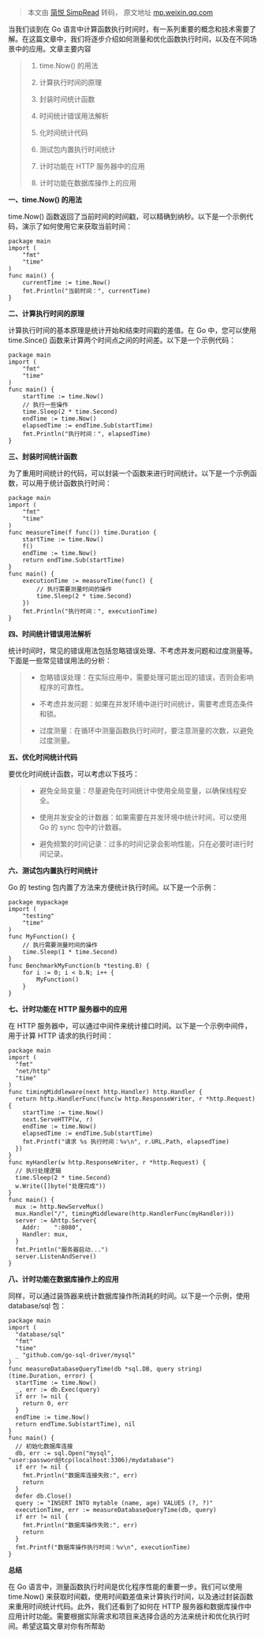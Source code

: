 > 本文由 [简悦 SimpRead](http://ksria.com/simpread/) 转码， 原文地址 [mp.weixin.qq.com](https://mp.weixin.qq.com/s/qcVARjE6HdB9N6tJVVbDXw)

当我们谈到在 Go 语言中计算函数执行时间时，有一系列重要的概念和技术需要了解。在这篇文章中，我们将逐步介绍如何测量和优化函数执行时间，以及在不同场景中的应用。文章主要内容

> 1.  time.Now() 的用法
>     
> 2.  计算执行时间的原理
>     
> 3.  封装时间统计函数
>     
> 4.  时间统计错误用法解析
>     
> 5.  化时间统计代码
>     
> 6.  测试包内置执行时间统计
>     
> 7.  计时功能在 HTTP 服务器中的应用
>     
> 8.  计时功能在数据库操作上的应用
>     

****一、time.Now() 的用法****

time.Now() 函数返回了当前时间的时间戳，可以精确到纳秒。以下是一个示例代码，演示了如何使用它来获取当前时间：

```
package main
import (
	"fmt"
	"time"
)
func main() {
	currentTime := time.Now()
	fmt.Println("当前时间：", currentTime)
}

```

****二、计算执行时间的原理****

计算执行时间的基本原理是统计开始和结束时间戳的差值。在 Go 中，您可以使用 time.Since() 函数来计算两个时间点之间的时间差。以下是一个示例代码：

```
package main
import (
	"fmt"
	"time"
)
func main() {
	startTime := time.Now()
	// 执行一些操作
	time.Sleep(2 * time.Second)
	endTime := time.Now()
	elapsedTime := endTime.Sub(startTime)
	fmt.Println("执行时间：", elapsedTime)
}

```

****三、封装时间统计函数****

为了重用时间统计的代码，可以封装一个函数来进行时间统计。以下是一个示例函数，可以用于统计函数执行时间：

```
package main
import (
	"fmt"
	"time"
)
func measureTime(f func()) time.Duration {
	startTime := time.Now()
	f()
	endTime := time.Now()
	return endTime.Sub(startTime)
}
func main() {
	executionTime := measureTime(func() {
		// 执行需要测量时间的操作
		time.Sleep(2 * time.Second)
	})
	fmt.Println("执行时间：", executionTime)
}

```

****四、时间统计错误用法解析****

统计时间时，常见的错误用法包括忽略错误处理、不考虑并发问题和过度测量等。下面是一些常见错误用法的分析：

> *   忽略错误处理：在实际应用中，需要处理可能出现的错误，否则会影响程序的可靠性。
>     
> *   不考虑并发问题：如果在并发环境中进行时间统计，需要考虑竞态条件和锁。
>     
> *   过度测量：在循环中测量函数执行时间时，要注意测量的次数，以避免过度测量。
>     

****五、优化时间统计代码****

要优化时间统计函数，可以考虑以下技巧：

> *   避免全局变量：尽量避免在时间统计中使用全局变量，以确保线程安全。
>     
> *   使用并发安全的计数器：如果需要在并发环境中统计时间，可以使用 Go 的 sync 包中的计数器。
>     
> *   避免频繁的时间记录：过多的时间记录会影响性能，只在必要时进行时间记录。
>     

****六、测试包内置执行时间统计****

Go 的 testing 包内置了方法来方便统计执行时间。以下是一个示例：

```
package mypackage
import (
	"testing"
	"time"
)
func MyFunction() {
	// 执行需要测量时间的操作
	time.Sleep(1 * time.Second)
}
func BenchmarkMyFunction(b *testing.B) {
	for i := 0; i < b.N; i++ {
		MyFunction()
	}
}

```

****七、计时功能在 HTTP 服务器中的应用****

在 HTTP 服务器中，可以通过中间件来统计接口时间。以下是一个示例中间件，用于计算 HTTP 请求的执行时间：

```
package main
import (
  "fmt"
  "net/http"
  "time"
)
func timingMiddleware(next http.Handler) http.Handler {
  return http.HandlerFunc(func(w http.ResponseWriter, r *http.Request) {
    startTime := time.Now()
    next.ServeHTTP(w, r)
    endTime := time.Now()
    elapsedTime := endTime.Sub(startTime)
    fmt.Printf("请求 %s 执行时间：%v\n", r.URL.Path, elapsedTime)
  })
}
func myHandler(w http.ResponseWriter, r *http.Request) {
  // 执行处理逻辑
  time.Sleep(2 * time.Second)
  w.Write([]byte("处理完成"))
}
func main() {
  mux := http.NewServeMux()
  mux.Handle("/", timingMiddleware(http.HandlerFunc(myHandler)))
  server := &http.Server{
    Addr:    ":8080",
    Handler: mux,
  }
  fmt.Println("服务器启动...")
  server.ListenAndServe()
}

```

****八、计时功能在数据库操作上的应用****

同样，可以通过装饰器来统计数据库操作所消耗的时间。以下是一个示例，使用 database/sql 包：

```
package main
import (
  "database/sql"
  "fmt"
  "time"
  _ "github.com/go-sql-driver/mysql"
)
func measureDatabaseQueryTime(db *sql.DB, query string) (time.Duration, error) {
  startTime := time.Now()
  _, err := db.Exec(query)
  if err != nil {
    return 0, err
  }
  endTime := time.Now()
  return endTime.Sub(startTime), nil
}
func main() {
  // 初始化数据库连接
  db, err := sql.Open("mysql", "user:password@tcp(localhost:3306)/mydatabase")
  if err != nil {
    fmt.Println("数据库连接失败:", err)
    return
  }
  defer db.Close()
  query := "INSERT INTO mytable (name, age) VALUES (?, ?)"
  executionTime, err := measureDatabaseQueryTime(db, query)
  if err != nil {
    fmt.Println("数据库操作失败:", err)
    return
  }
  fmt.Printf("数据库操作执行时间：%v\n", executionTime)
}

```

****总结****

在 Go 语言中，测量函数执行时间是优化程序性能的重要一步。我们可以使用 time.Now() 来获取时间戳，使用时间戳差值来计算执行时间，以及通过封装函数来重用时间统计代码。此外，我们还看到了如何在 HTTP 服务器和数据库操作中应用计时功能。需要根据实际需求和项目来选择合适的方法来统计和优化执行时间。希望这篇文章对你有所帮助